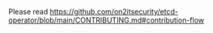 
Please read https://github.com/on2itsecurity/etcd-operator/blob/main/CONTRIBUTING.md#contribution-flow
